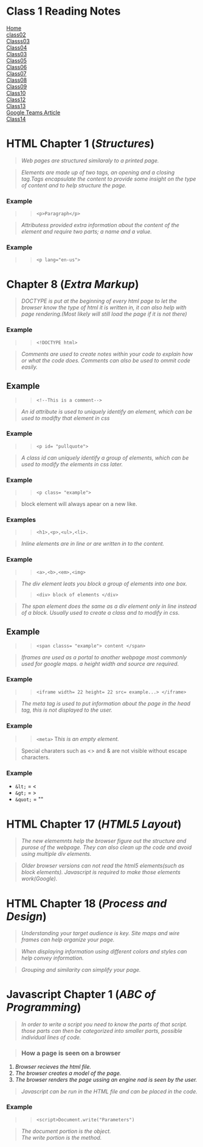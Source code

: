 # **Class 1 Reading Notes**

[Home](README.md)  
[class02](Class02.md)  
[Classs03](Class03.md)  
[Class04](Class04.md)  
[Class03](Class03.md)  
[Class05](Class05.md)  
[Class06](Class06.md)  
[Class07](Class07.md)  
[Class08](Class08.md)  
[Class09](Class09.md)  
[Class10](class10.md)  
[Class12](Class12.md)  
[Class13](Class13.md)  
[Google Teams Article](googleteams.md)  
[Class14](Class14.md)  

# **HTML Chapter 1** (*Structures*)

>*Web pages are structured similaraly to a printed page.*

>*Elements are made up of two tags, an opening and a closing tag.Tags encapsulate the content to provide some insight on the type of content and to help structure the page.*

### **Example**

>> `<p>Paragraph</p>`

>*Attributess provided extra information about the content of the element and require two parts; a name and a value.*

### **Example**

>> `<p lang="en-us">`  

# **Chapter 8** (*Extra Markup*)

>*DOCTYPE is put at the beginning of every html page to let the browser know the type of html it is written in, it can also help with page rendering.(Most likely will still load the page if it is not there)*

### **Example**

>> `<!DOCTYPE html>`

>*Comments are used to create notes within your code to explain how or what the code does. Comments can also be used to ommit code easily.*

## **Example**

>> `<!--This is a comment-->`

>*An id attribute is used to uniquely identify an element, which can be used to modifty that element in css*

### **Example**

>> `<p id= "pullquote">`

> *A class id can uniquely identify a group of elements, which can be used to modify the elements in css later.*

### **Example**

>> `<p class= "example">`

> block element will always apear on a new like.

### **Examples**

>> `<h1>,<p>,<ul>,<li>.`

> *Inline elements are in line or are written in to the content.*

### **Example**

>> `<a>,<b>,<em>,<img>`

> *The div element leats you block a group of elements into one box.*
>> `<div> block of elements </div>`

>*The span element does the same as a div element only in line instead of a block. Usually used to create a class and to modify in css.*
## **Example**
>> `<span classs= "example"> content </span>`

> *Iframes are used as a portal to another webpage most commonly used for google maps. a height width and source are required.*

### **Example**

>> `<iframe
width= 22
height= 22
src= example...> </iframe>`

> *The meta tag is used to put information about the page in the head tag, this is not displayed to the user.*

### **Example**

>> `<meta>` T*his is an empty element.*

>Special charaters such as <> and & are not visible without escape characters.

### **Example**
>>
+ `&lt;` = <
+ `&gt;` = >
+ `&quot;` = ""

# **HTML Chapter 17** (*HTML5 Layout*)

> *The new elememnts help the browser figure out the structure and purose of the webpage. They can also clean up the code and avoid using multiple div elements.*

>*Older browser versions can not read the html5 elements(such as block elements). Javascript is required to make those elements work(Google).*

# **HTML Chapter 18** (*Process and Design*)

>*Understanding your target audience is key. Site maps and wire frames can help organize your page.*

>*When displaying information using different colors and styles can help convey information.*

>*Grouping and similarity can simplify your page.*

# **Javascript Chapter 1** (*ABC of Programming*)

>*In order to write a script you need to know the parts of that script. those parts can then be categorized into smaller parts, possible individual lines of code.*

>### How a page is seen on a browser

1. *Browser recieves the html file.*
1. *The browser creates a model of the page.*
1. *The browser renders the page ussing an engine nad is seen by the user.*

> *Javascript can be run in the HTML file and can be placed in the code.*

### **Example**

>> `<script>Document.write("Parameters")`

> *The document portion is the object.*  
> *The write portion is the method.*
